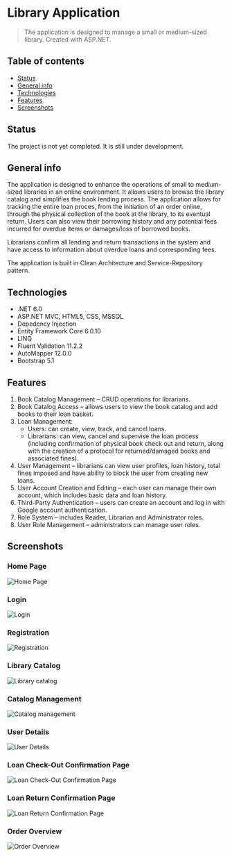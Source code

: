 # Library Application
> The application is designed to manage a small or medium-sized library. Created with ASP.NET.

## Table of contents
* [Status](#status)
* [General info](#general-info)
* [Technologies](#technologies)
* [Features](#features)
* [Screenshots](#screenshots)

## Status
The project is not yet completed. It is still under development.

## General info
The application is designed to enhance the operations of small to medium-sized libraries in an online environment. It allows users to browse the library catalog and simplifies the book lending process. The application allows for tracking the entire loan proces, from the initiation of an order online, through the physical collection of the book at the library, to its eventual return. Users can also view their borrowing history and any potential fees incurred for overdue items or damages/loss of borrowed books.

Librarians confirm all lending and return transactions in the system and have access to information about overdue loans and corresponding fees.

The application is built in Clean Architecture and Service-Repository pattern.

## Technologies
* .NET 6.0
* ASP.NET MVC, HTML5, CSS, MSSQL
* Depedency Injection
* Entity Framework Core 6.0.10
* LINQ
* Fluent Validation 11.2.2
* AutoMapper 12.0.0
* Bootstrap 5.1

## Features
1. Book Catalog Management – CRUD operations for librarians.
2. Book Catalog Access – allows users to view the book catalog and add books to their loan basket.
3. Loan Management:
    - Users: can create, view, track, and cancel loans.
    - Librarians: can view, cancel and supervise the loan process (including confirmation of physical book check out and return, along with the creation of a protocol for returned/damaged books and associated fines).
4. User Management – librarians can view user profiles, loan history, total fines imposed and have ability to block the user from creating new loans.
5. User Account Creation and Editing – each user can manage their own account, which includes basic data and loan history.
6. Third-Party Authentication – users can create an account and log in with Google account authentication.
7. Role System – includes Reader, Librarian and Administrator roles.
8. User Role Management – administrators can manage user roles.

## Screenshots
### Home Page
![Home Page](/LibraryMVC.Web/wwwroot/screenshots/home_page.png)
### Login
![Login](/LibraryMVC.Web/wwwroot/screenshots/login_page.png)
### Registration
![Registration](/LibraryMVC.Web/wwwroot/screenshots/registration_page.png)
### Library Catalog
![Library catalog](/LibraryMVC.Web/wwwroot/screenshots/library_catalog.png)
### Catalog Management
![Catalog management](/LibraryMVC.Web/wwwroot/screenshots/catalog_management.png)
### User Details
![User Details](/LibraryMVC.Web/wwwroot/screenshots/user_details.png)
### Loan Check-Out Confirmation Page
![Loan Check-Out Confirmation Page](/LibraryMVC.Web/wwwroot/screenshots/loan_check_out_confirmation.png)
### Loan Return Confirmation Page
![Loan Return Confirmation Page](/LibraryMVC.Web/wwwroot/screenshots/loan_return_confirmation.png)
### Order Overview
![Order Overview](/LibraryMVC.Web/wwwroot/screenshots/order_overview.png)
